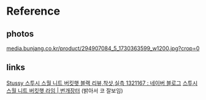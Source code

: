 


# Reference
## photos
[media.bunjang.co.kr/product/294907084\_5\_1730363599\_w1200.jpg?crop=0](https://media.bunjang.co.kr/product/294907084_5_1730363599_w1200.jpg?crop=0)

## links
[Stussy 스투시 스월 니트 버킷햇 블랙 리뷰,착샷,실측 1321167 : 네이버 블로그](https://blog.naver.com/PostView.naver?blogId=asddudwns&logNo=223009472457&redirect=Dlog&widgetTypeCall=true&topReferer=https%3A%2F%2Fwww.google.com%2F&trackingCode=external&directAccess=false)
[스투시 스월 니트 버킷햇 라임 | 번개장터](https://m.bunjang.co.kr/products/294907084?original=1&content_owner=74347282) (밝아서 코 잘보임)